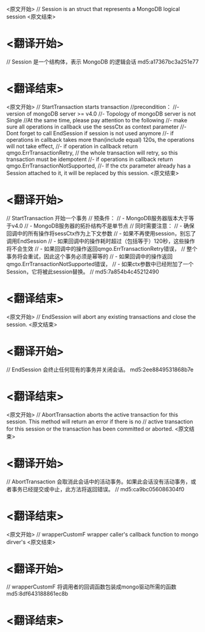 
<原文开始>
// Session is an struct that represents a MongoDB logical session
<原文结束>

# <翻译开始>
// Session 是一个结构体，表示 MongoDB 的逻辑会话 md5:a17367bc3a251e77
# <翻译结束>


<原文开始>
// StartTransaction starts transaction
//precondition：
//- version of mongoDB server >= v4.0
//- Topology of mongoDB server is not Single
//At the same time, please pay attention to the following
//- make sure all operations in callback use the sessCtx as context parameter
//- Dont forget to call EndSession if session is not used anymore
//- if operations in callback takes more than(include equal) 120s, the operations will not take effect,
//- if operation in callback return qmgo.ErrTransactionRetry,
//  the whole transaction will retry, so this transaction must be idempotent
//- if operations in callback return qmgo.ErrTransactionNotSupported,
//- If the ctx parameter already has a Session attached to it, it will be replaced by this session.
<原文结束>

# <翻译开始>
// StartTransaction 开始一个事务
// 预条件：
// - MongoDB服务器版本大于等于v4.0
// - MongoDB服务器的拓扑结构不是单节点
// 同时需要注意：
// - 确保回调中的所有操作将sessCtx作为上下文参数
// - 如果不再使用session，别忘了调用EndSession
// - 如果回调中的操作耗时超过（包括等于）120秒，这些操作将不会生效
// - 如果回调中的操作返回qmgo.ErrTransactionRetry错误，
//   整个事务将会重试，因此这个事务必须是幂等的
// - 如果回调中的操作返回qmgo.ErrTransactionNotSupported错误，
// - 如果ctx参数中已经附加了一个Session，它将被此session替换。
// md5:7a854b4c45212490
# <翻译结束>


<原文开始>
// EndSession will abort any existing transactions and close the session.
<原文结束>

# <翻译开始>
// EndSession 会终止任何现有的事务并关闭会话。 md5:2ee8849531868b7e
# <翻译结束>


<原文开始>
// AbortTransaction aborts the active transaction for this session. This method will return an error if there is no
// active transaction for this session or the transaction has been committed or aborted.
<原文结束>

# <翻译开始>
// AbortTransaction 会取消此会话中的活动事务。如果此会话没有活动事务，或者事务已经提交或中止，此方法将返回错误。
// md5:ca9bc056086304f0
# <翻译结束>


<原文开始>
// wrapperCustomF wrapper caller's callback function to mongo dirver's
<原文结束>

# <翻译开始>
// wrapperCustomF 将调用者的回调函数包装成mongo驱动所需的函数 md5:8df643188861ec8b
# <翻译结束>


